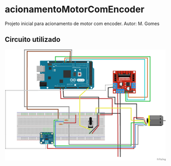 # acionamentoMotorComEncoder
Projeto inicial para acionamento de motor com encoder. Autor: M. Gomes

## Circuito utilizado

![](https://raw.githubusercontent.com/WAAM-UFJF/acionamentoMotorComEncoder/main/Circuito.png)